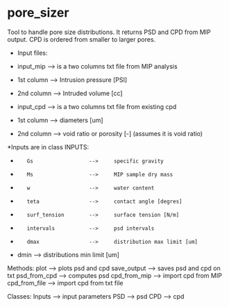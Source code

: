 # pore_sizer
Tool to handle pore size distributions.
It returns PSD and CPD from MIP output. CPD is ordered from smaller to larger
pores.

* Input files:
 * input_mip           --> is a two columns txt file from MIP analysis
  * 1st column          --> Intrusion pressure [PSI]
  * 2nd column          --> Intruded volume [cc]

* input_cpd           --> is a two columns txt file from existing cpd
 * 1st column          --> diameters [um]
 * 2nd column          --> void ratio or porosity [-]
                                (assumes it is void ratio)

*Inputs are in class INPUTS:
 *        Gs                  -->     specific gravity
 *        Ms                  -->     MIP sample dry mass
 *        w                   -->     water content
 *        teta                -->     contact angle [degres]
 *        surf_tension        -->     surface tension [N/m]
 *        intervals           -->     psd intervals
 *        dmax                -->     distribution max limit [um]
 *  dmin                -->     distributions min limit [um]

Methods:
    plot                    -->     plots psd and cpd
    save_output             -->     saves psd and cpd on txt
    psd_from_cpd            -->     computes psd
    cpd_from_mip            -->     import cpd from MIP
    cpd_from_file           -->     import cpd from txt file

Classes:
    Inputs                  -->     input parameters
    PSD                     -->     psd
    CPD                     -->     cpd
